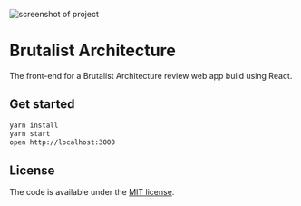 ![screenshot of project](https://github.com/tjinauyeung/brutalist-architecture-frontend/blob/master/screenshot.png)

# Brutalist Architecture 
The front-end for a Brutalist Architecture review web app build using React.

## Get started
```bash
yarn install
yarn start
open http://localhost:3000
```

## License
The code is available under the [MIT license](LICENSE).